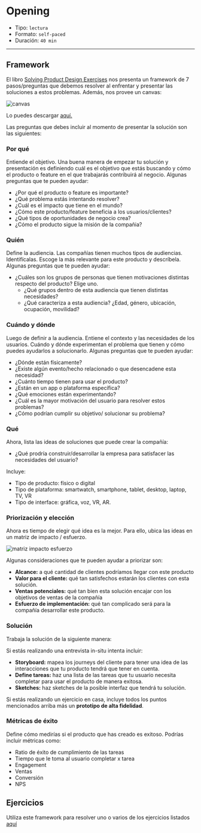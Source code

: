 # Opening

- Tipo: `lectura`
- Formato: `self-paced`
- Duración: `40 min`

***

## Framework

El libro [Solving Product Design Exercises](https://www.amazon.com/Solving-Product-Design-Exercises-Questions/dp/1977000428/ref=sr_1_1?ie=UTF8&qid=1521240644&sr=8-1&keywords=solving+product+design+exercises)
nos presenta un framework de 7 pasos/preguntas que debemos resolver al enfrentar
y presentar las soluciones a estos problemas. Además, nos provee un canvas:

![canvas](https://lh4.googleusercontent.com/28TFxo-IaBqF7ZRUF6V3_7SoFIelJfKT-SnAYUU4MVzjmz1_04J5bkY6iPLDizKO9IyiuoHKN0ZlG2wkA9KpbE7hxbFTxhwBwb7cm1lgci0zfCMbsboHdOtCPTk2U5ltNhjhOuZLxg8)

Lo puedes descargar [aquí.](https://productdesigninterview.com/canvas/canvas.pdf)

Las preguntas que debes incluir al momento de presentar la solución son las
siguientes:

### Por qué

Entiende el objetivo. Una buena manera de empezar tu solución y presentación es
definiendo cuál es el objetivo que estás buscando y cómo el producto o feature
en el que trabajarás contribuirá al negocio. Algunas preguntas que te pueden
ayudar:

- ¿Por qué el producto o feature es importante?
- ¿Qué problema estás intentando resolver?
- ¿Cuál es el impacto que tiene en el mundo?
- ¿Cómo este producto/feature beneficia a los usuarios/clientes?
- ¿Qué tipos de oportunidades de negocio crea?
- ¿Cómo el producto sigue la misión de la compañia?

### Quién

Define la audiencia. Las compañías tienen muchos tipos de audiencias.
Identifícalas. Escoge la más relevante para este producto y descríbela. Algunas
preguntas que te pueden ayudar:

- ¿Cuáles son los grupos de personas que tienen motivaciones distintas respecto
  del producto? Elige uno.
  - ¿Qué grupos dentro de esta audiencia que tienen distintas necesidades?
  - ¿Qué caracteriza a esta audiencia? ¿Edad, género, ubicación, ocupación,
    movilidad?

### Cuándo y dónde

Luego de definir a la audiencia. Entiene el contexto y las necesidades de los
usuarios. Cuándo y dónde experimentan el problema que tienen y cómo puedes
ayudarlos a solucionarlo. Algunas preguntas que te pueden ayudar:

- ¿Dónde están físicamente?
- ¿Existe algún evento/hecho relacionado o que desencadene esta necesidad?
- ¿Cuánto tiempo tienen para usar el producto?
- ¿Están en un app o plataforma específica?
- ¿Qué emociones están experimentando?
- ¿Cuál es la mayor motivación del usuario para resolver estos problemas?
- ¿Cómo podrían cumplir su objetivo/ solucionar su problema?

### Qué

Ahora, lista las ideas de soluciones que puede crear la compañía:

- ¿Qué prodría construir/desarrollar la empresa para satisfacer las necesidades
  del usuario?

Incluye:

- Tipo de producto: físico o digital
- Tipo de plataforma: smartwatch, smartphone, tablet, desktop, laptop, TV, VR
- Tipo de interface: gráfica, voz, VR, AR.

### Priorización y elección

Ahora es tiempo de elegir qué idea es la mejor. Para ello, ubica las ideas en un
matriz de impacto / esfuerzo.

![matriz impacto esfuerzo](https://lh3.googleusercontent.com/CI5Xag2RVvxXpIDAFeA8RJILNbxl00iKTeqnoZRtkEWhRqohHcuH0JOvIzwYOn13wro5flNMJ-3DUq7vrMEPnNYkZbmLFo_iwUSBcTBIHbvWZNqbB55cogf_qagKOtw2CDNOOGjaHgs)

Algunas consideraciones que te pueden ayudar a priorizar son:

- **Alcance:** a qué cantidad de clientes podríamos llegar con este producto
- **Valor para el cliente:** qué tan satisfechos estarán los clientes con esta
  solución.
- **Ventas potenciales:** qué tan bien esta solución encajar con los objetivos
  de ventas de la compañía
- **Esfuerzo de implementación:** qué tan complicado será para la compañía
  desarrollar este producto.

### Solución

Trabaja la solución de la siguiente manera:

Si estás realizando una entrevista in-situ intenta incluir:

- **Storyboard:** mapea los journeys del cliente para tener una idea de las
  interacciones que tu producto tendrá que tener en cuenta.
- **Define tareas:** haz una lista de las tareas que tu usuario necesita
  completar para usar el producto de manera exitosa.
- **Sketches:** haz sketches de la posible interfaz que tendrá tu solución.

Si estás realizando un ejercicio en casa, incluye todos los puntos mencionados
arriba más un **prototipo de alta fidelidad**.

### Métricas de éxito

Define cómo medirías si el producto que has creado es exitoso. Podrías incluir
métricas como:

- Ratio de éxito de cumplimiento de las tareas
- Tiempo que le toma al usuario completar x tarea
- Engagement
- Ventas
- Conversión
- NPS

## Ejercicios

Utiliza este framework para resolver uno o varios de los ejercicios listados
[aquí](https://docs.google.com/document/d/1kx5FWjBnSWzwkv8ZDQzFPSFfDtaiEl270YipSFeYEjk/edit?usp=sharing)
